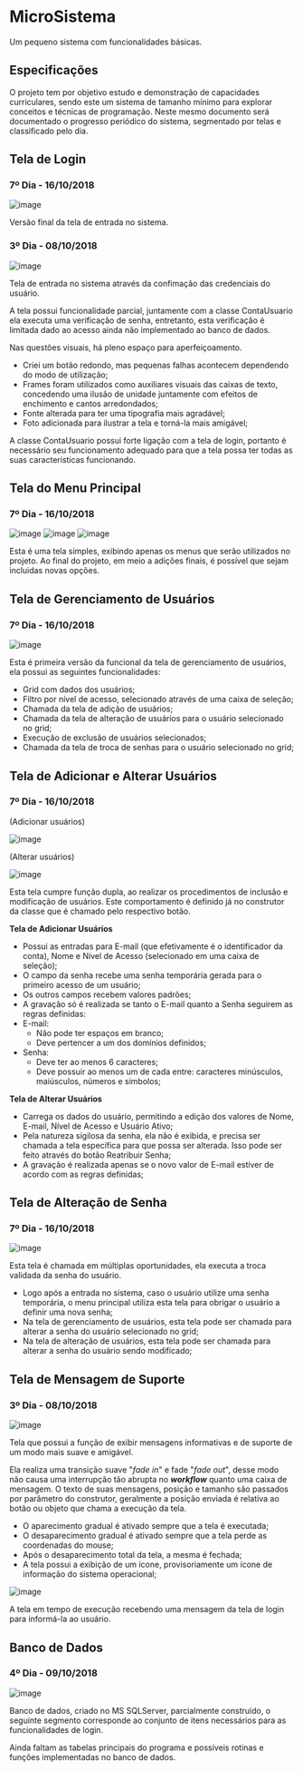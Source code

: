 # MicroSistema
Um pequeno sistema com funcionalidades básicas.

## Especificações

O projeto tem por objetivo estudo e demonstração de capacidades curriculares, sendo este um sistema de tamanho mínimo para explorar conceitos e técnicas de programação. Neste mesmo documento será documentado o progresso periódico do sistema, segmentado por telas e classificado pelo dia.

## Tela de Login 

### 7º Dia - 16/10/2018

![image](https://user-images.githubusercontent.com/9437498/47047829-1fce7800-d16f-11e8-815b-e777acc28d45.png)

Versão final da tela de entrada no sistema.

### 3º Dia - 08/10/2018

![image](https://user-images.githubusercontent.com/9437498/46628313-84f0f080-cb13-11e8-896d-2ba0f292a2e1.png)

Tela de entrada no sistema através da confimação das credenciais do usuário.

A tela possui funcionalidade parcial, juntamente com a classe ContaUsuario ela executa uma verificação de senha, entretanto, esta verificação é limitada dado ao acesso ainda não implementado ao banco de dados.

Nas questões visuais, há pleno espaço para aperfeiçoamento. 
- Criei um botão redondo, mas pequenas falhas acontecem dependendo do modo de utilização;
- Frames foram utilizados como auxiliares visuais das caixas de texto, concedendo uma ilusão de unidade juntamente com efeitos de enchimento e cantos arredondados;
- Fonte alterada para ter uma tipografia mais agradável;
- Foto adicionada para ilustrar a tela e torná-la mais amigável;

A classe ContaUsuario possui forte ligação com a tela de login, portanto é necessário seu funcionamento adequado para que a tela possa ter todas as suas características funcionando.

## Tela do Menu Principal

### 7º Dia - 16/10/2018

![image](https://user-images.githubusercontent.com/9437498/47048633-5d340500-d171-11e8-9119-299fb8ebed2a.png)
![image](https://user-images.githubusercontent.com/9437498/47049164-edbf1500-d172-11e8-81a2-49d5bb56df10.png)
![image](https://user-images.githubusercontent.com/9437498/47049194-00d1e500-d173-11e8-98a4-fffb3fb7b682.png)

Esta é uma tela simples, exibindo apenas os menus que serão utilizados no projeto. Ao final do projeto, em meio a adições finais, é possível que sejam incluidas novas opções.

## Tela de Gerenciamento de Usuários

### 7º Dia - 16/10/2018

![image](https://user-images.githubusercontent.com/9437498/47049352-67570300-d173-11e8-9440-0caad526cceb.png)

Esta é primeira versão da funcional da tela de gerenciamento de usuários, ela possui as seguintes funcionalidades:
- Grid com dados dos usuários;
- Filtro por nível de acesso, selecionado através de uma caixa de seleção;
- Chamada da tela de adição de usuários;
- Chamada da tela de alteração de usuários para o usuário selecionado no grid;
- Execução de exclusão de usuários selecionados;
- Chamada da tela de troca de senhas para o usuário selecionado no grid;

## Tela de Adicionar e Alterar Usuários

### 7º Dia - 16/10/2018

(Adicionar usuários)

![image](https://user-images.githubusercontent.com/9437498/47049904-00d2e480-d175-11e8-8571-2e7f68d7b53e.png)

(Alterar usuários)

![image](https://user-images.githubusercontent.com/9437498/47050067-7e96f000-d175-11e8-9b3a-bfb15e852623.png)

Esta tela cumpre função dupla, ao realizar os procedimentos de inclusão e modificação de usuários. Este comportamento é definido já no construtor da classe que é chamado pelo respectivo botão.

**Tela de Adicionar Usuários**
- Possui as entradas para E-mail (que efetivamente é o identificador da conta), Nome e Nível de Acesso (selecionado em uma caixa de seleção);
- O campo da senha recebe uma senha temporária gerada para o primeiro acesso de um usuário;
- Os outros campos recebem valores padrões;
- A gravação só é realizada se tanto o E-mail quanto a Senha seguirem as regras definidas:
- E-mail:
  - Não pode ter espaços em branco;
  - Deve pertencer a um dos domínios definidos;
- Senha:
  - Deve ter ao menos 6 caracteres;
  - Deve possuir ao menos um de cada entre: caracteres minúsculos, maiúsculos, números e simbolos;

**Tela de Alterar Usuários**
- Carrega os dados do usuário, permitindo a edição dos valores de Nome, E-mail, Nível de Acesso e Usuário Ativo;
- Pela natureza sigilosa da senha, ela não é exibida, e precisa ser chamada a tela específica para que possa ser alterada. Isso pode ser feito através do botão Reatribuir Senha;
- A gravação é realizada apenas se o novo valor de E-mail estiver de acordo com as regras definidas;

## Tela de Alteração de Senha
### 7º Dia - 16/10/2018

![image](https://user-images.githubusercontent.com/9437498/47051091-2c57ce00-d179-11e8-8b8b-15e41445c65b.png)

Esta tela é chamada em múltiplas oportunidades, ela executa a troca validada da senha do usuário.
- Logo após a entrada no sistema, caso o usuário utilize uma senha temporária, o menu principal utiliza esta tela para obrigar o usuário a definir uma nova senha;
- Na tela de gerenciamento de usuários, esta tela pode ser chamada para alterar a senha do usuário selecionado no grid;
- Na tela de alteração de usuários, esta tela pode ser chamada para alterar a senha do usuário sendo modificado;

## Tela de Mensagem de Suporte
### 3º Dia - 08/10/2018
![image](https://user-images.githubusercontent.com/9437498/46632575-832e2980-cb21-11e8-8218-ba4f88e09595.png)

Tela que possui a função de exibir mensagens informativas e de suporte de um modo mais suave e amigável.

Ela realiza uma transição suave "_fade in_" e fade "_fade out_", desse modo não causa uma interrupção tão abrupta no _**workflow**_ quanto uma caixa de mensagem. O texto de suas mensagens, posição e tamanho são passados por parâmetro do construtor, geralmente a posição enviada é relativa ao botão ou objeto que chama a execução da tela.
- O aparecimento gradual é ativado sempre que a tela é executada;
- O desaparecimento gradual é ativado sempre que a tela perde as coordenadas do mouse;
- Após o desaparecimento total da tela, a mesma é fechada;
- A tela possui a exibição de um ícone, provisoriamente um ícone de informação do sistema operacional;

![image](https://user-images.githubusercontent.com/9437498/46632485-2fbbdb80-cb21-11e8-8a3f-de52b777b7a1.png)

A tela em tempo de execução recebendo uma mensagem da tela de login para informá-la ao usuário.

## Banco de Dados
### 4º Dia - 09/10/2018
![image](https://user-images.githubusercontent.com/9437498/46707690-70931d80-cc11-11e8-9d24-1ab188362262.png)

Banco de dados, criado no MS SQLServer, parcialmente construído, o seguinte segmento corresponde ao conjunto de itens necessários para as funcionalidades de login.

Ainda faltam as tabelas principais do programa e possíveis rotinas e funções implementadas no banco de dados.
